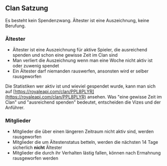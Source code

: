 ## Clan Satzung

Es besteht kein Spendenzwang. Ältester ist eine Auszeichnung, keine Berufung.

### Ältester

* Ältester ist eine Auszeichnung für aktive Spieler, die ausreichend spenden und schon eine gewisse Zeit im Clan sind
* Man verliert die Auszeichnung wenn man eine Woche nicht aktiv ist oder zuwenig spendet
* Ein Ältester darf niemanden rauswerfen, ansonsten wird er selber rausgeworfen

Die Statistiken wer aktiv ist und wieviel gespendet wurde, kann man sich auf [https://royaleapi.com/clan/PPL8PLYR](https://royaleapi.com/clan/PPL8PLYR) ansehen.
Was "eine gewisse Zeit im Clan" und "ausreichend spenden" bedeutet, entscheiden die Vizes und der Anführer.


### Mitglieder

* Mitglieder die über einen längeren Zeitraum nicht aktiv sind, werden rausgeworfen
* Mitglieder die um Ältestenstatus betteln, werden die nächsten 14 Tage sicherlich **nicht** Ältester
* Mitglieder die durch ihr Verhalten lästig fallen, können nach Ermahnung rausgeworfen werden
